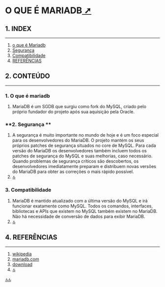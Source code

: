 <div class="header" id="myHeader">
  <div class="navbar" w3-include-html="/menu.inc"> </div>
</div>
<div class="title"><script> document.write(document.title);</script></div>  
<main>
<!-- markdownlint-disable-next-line -->
<span id="topo"><span>

# O QUE É MARIADB<a href="o_que_e_mariadb.html" target="_blank" title="Pressione aqui para expandir este documento em nova aba." >  ➚ </a>

<span id="topo_Index"><span>

## **1. INDEX**

---

1. [o que é Mariadb](#id_01)
2. [Segurança](#id_02)
3. [Compatibilidade](#id_03)
4. [REFERÊNCIAS](#id_referencias)

## **2. CONTEÚDO**

---

### **1. O que é mariadb**<span id=id_01></span>

 1. MariaDB é um SGDB que surgiu como fork do MySQL, criado pelo próprio fundador do projeto após sua aquisição pela Oracle.  

### **2. Segurança **<span id=id_02></span>

 1. A segurança é muito importante no mundo de hoje e é um foco especial para os desenvolvedores do MariaDB. O projeto mantém os seus próprios patches de segurança situados no core de MySQL. Para cada versão do MariaDB os desenvolvedores também incluem todos os patches de segurança do MySQL e suas melhorias, caso necessário. Quando problemas de segurança críticos são descobertos, os desenvolvedores imediatamente preparam e distribuem novas versões do MariaDB para obter as correções o mais rápido possível.
 2. [🔝](#topo_Index "Retorna ao topo")

### **3. Compatibilidade** <span id=id_03></span>

 1. MariaDB é mantido atualizado com a última versão do MySQL e irá funcionar exatamente como MySQL. Todos os comandos, interfaces, bibliotecas e APIs que existem no MySQL também existem no MariaDB. Não há necessidade de conversão de dados para exibir MariaDB.
 2. [🔝](#topo_Index "Retorna ao topo")

## **4. REFERÊNCIAS** <span id=id_referencias></span>

---

 1. [wikipedia](https://pt.wikipedia.org/wiki/MariaDB)
 2. [mariadb.com](https://mariadb.com)
 3. [download](https://downloads.mariadb.org/mariadb)
 4. [🔝](#topo_Index "Retorna ao topo")

</main>

<!-- markdownlint-disable-next-line -->
<script>  includeHTML(); FixHeader(window,"myHeader"); </script>
[🔝🔝](#topo "Retorna ao topo")